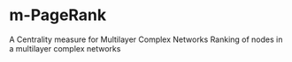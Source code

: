 # m-PageRank
A Centrality measure for Multilayer Complex Networks
Ranking of nodes in a multilayer complex networks
